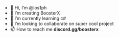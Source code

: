 - 👋 Hi, I’m @ios1ph
- 👀 I’m creating BoosterX
- 🌱 I’m currently learning c#
- 💞️ I’m looking to collaborate on super cool project
- 📫 How to reach me **discord.gg/boosterx**

<!---
ios1ph/ios1ph is a ✨ special ✨ repository because its `README.md` (this file) appears on your GitHub profile.
You can click the Preview link to take a look at your changes.
--->
